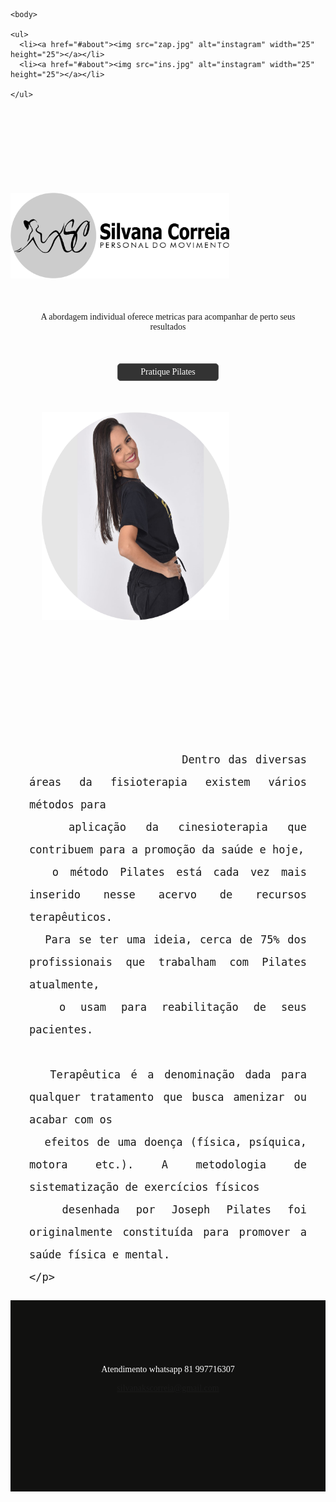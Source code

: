 <body>
  
  <style>
    @import url('https://fonts.googleapis.com/css2?family=Comfortaa:wght@300&family=Montserrat:wght@100&display=swap');

    body{
      font-family: comfortaa;
     background-image: url("25.png");
     background-repeat: no-repeat;
     background-size: contain;
     background-position: ;
     
    }

footer {
  text-align: center;
  padding: 3px;
  background-color: rgb(17, 17, 16);
  color: white;
  height: 300px;
} 

div.rodap{
margin-top: 100px;

}


div.img1 {
margin-top: 150px;

 
  
}

div.img2 {
  position: relative;
  margin-left: 50px;
  margin-top:  50px;
  
}

.btn{
  padding: 5px;
  width: 150px;
  color: #fff;
  background: #333;
  border: 1px solid #555 ;
  border-radius: 5px;
  text-align: center;
  margin-top: 50px;
  
}




div.w3-container {
  text-indent: 0px;
  line-height: 1.8;
  font-size: 20px;
  text-align: justify;
  text-align-last: ;
  margin-top: 200px;
  margin-right: 30px;
  margin-left: 30px;
 }

div.p1 {
  text-indent: 0px;
  margin-top: 50px;
  margin-right: 30px;
  margin-left: 30px;
  text-align: center;
}

    ul {
      list-style-type: none;
      margin: 0;
      padding: 0;
      overflow: hidden;
      background-color: #f7f5f541;
    }
    
    li {
      float: right;
      margin-top: 0px;
    }
    
    li a {
      display: inline;
      color: white;
      padding: 5px;
      text-decoration: none;
    
    }
    
    li a:hover {
      background-color: #111;
    }
    </style>
  
    <body>
    
    <ul>
      <li><a href="#about"><img src="zap.jpg" alt="instagram" width="25" height="25"></a></li>
      <li><a href="#about"><img src="ins.jpg" alt="instagram" width="25" height="25"></a></li>
      
    </ul>



    


<div class="img1">

<img src="logo.3.png" alt="logo marca" width="350px">
</div>


<div class=" p1">
  <p>
    A abordagem individual oferece metricas para 
    acompanhar de perto seus resultados
  </p>
</div>



<CENter>
<div class="btn"> Pratique Pilates</div>
</CENter>


<div class="img2">
<img src="sc.png" alt="Trulli" width="300" height="333">
</div>

<div class="w3-container">
  <p> 
  
                       Dentro das diversas áreas da fisioterapia existem vários métodos para 
      aplicação da cinesioterapia que contribuem para a promoção da saúde e hoje, 
      o método Pilates está cada vez mais inserido nesse acervo de recursos terapêuticos. 
      Para se ter uma ideia, cerca de 75% dos profissionais que trabalham com Pilates atualmente, 
      o usam para reabilitação de seus pacientes.

      Terapêutica é a denominação dada para qualquer tratamento que busca amenizar ou acabar com os 
      efeitos de uma doença (física, psíquica, motora etc.). A metodologia de sistematização de exercícios físicos 
      desenhada por Joseph Pilates foi originalmente constituída para promover a saúde física e mental.
    </p>
</div>

<footer>

  <div class="rodap">
  <p>Atendimento whatsapp 81 997716307</p>
  <a href="mailto:hege@example.com">silvanakscorreia@gmail.com</a>
   
  

  

</div>
</footer> 
</body>
